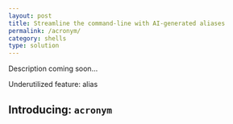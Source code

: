 ```yaml
---
layout: post
title: Streamline the command-line with AI-generated aliases
permalink: /acronym/
category: shells
type: solution
---
```

Description coming soon...

Underutilized feature: alias

## Introducing: `acronym`
